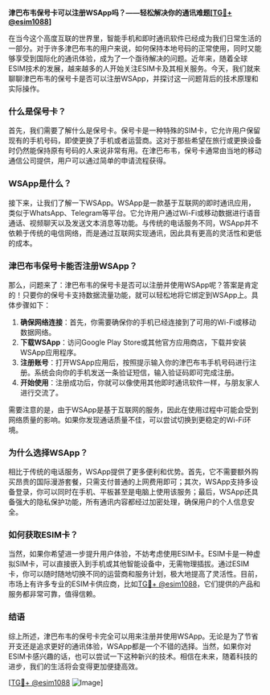 **津巴布韦保号卡可以注册WSApp吗？——轻松解决你的通讯难题[[TG💪+ @esim1088](https://t.me/s/esim1088)]**

在当今这个高度互联的世界里，智能手机和即时通讯软件已经成为我们日常生活的一部分。对于许多津巴布韦的用户来说，如何保持本地号码的正常使用，同时又能够享受到国际化的通讯体验，成为了一个亟待解决的问题。近年来，随着全球ESIM技术的发展，越来越多的人开始关注ESIM卡及其相关服务。今天，我们就来聊聊津巴布韦的保号卡是否可以注册WSApp，并探讨这一问题背后的技术原理和实际操作。

### 什么是保号卡？

首先，我们需要了解什么是保号卡。保号卡是一种特殊的SIM卡，它允许用户保留现有的手机号码，即使更换了手机或者运营商。这对于那些希望在旅行或更换设备时仍然能保持原有号码的人来说非常有用。在津巴布韦，保号卡通常由当地的移动通信公司提供，用户可以通过简单的申请流程获得。

### WSApp是什么？

接下来，让我们了解一下WSApp。WSApp是一款基于互联网的即时通讯应用，类似于WhatsApp、Telegram等平台。它允许用户通过Wi-Fi或移动数据进行语音通话、视频聊天以及发送文本消息等功能。与传统的电话服务不同，WSApp并不依赖于传统的电信网络，而是通过互联网实现通讯，因此具有更高的灵活性和更低的成本。

### 津巴布韦保号卡能否注册WSApp？

那么，问题来了：津巴布韦的保号卡是否可以注册并使用WSApp呢？答案是肯定的！只要你的保号卡支持数据流量功能，就可以轻松地将它绑定到WSApp上。具体步骤如下：

1. **确保网络连接**：首先，你需要确保你的手机已经连接到了可用的Wi-Fi或移动数据网络。
2. **下载WSApp**：访问Google Play Store或其他官方应用商店，下载并安装WSApp应用程序。
3. **注册账号**：打开WSApp应用后，按照提示输入你的津巴布韦手机号码进行注册。系统会向你的手机发送一条验证短信，输入验证码即可完成注册。
4. **开始使用**：注册成功后，你就可以像使用其他即时通讯软件一样，与朋友家人进行交流了。

需要注意的是，由于WSApp是基于互联网的服务，因此在使用过程中可能会受到网络质量的影响。如果你发现通话质量不佳，可以尝试切换到更稳定的Wi-Fi环境。

### 为什么选择WSApp？

相比于传统的电话服务，WSApp提供了更多便利和优势。首先，它不需要额外购买昂贵的国际漫游套餐，只需支付普通的上网费用即可；其次，WSApp支持多设备登录，你可以同时在手机、平板甚至是电脑上使用该服务；最后，WSApp还具备强大的隐私保护功能，所有通讯内容都经过加密处理，确保用户的个人信息安全。

### 如何获取ESIM卡？

当然，如果你希望进一步提升用户体验，不妨考虑使用ESIM卡。ESIM卡是一种虚拟SIM卡，可以直接嵌入到手机或其他智能设备中，无需物理插拔。通过ESIM卡，你可以随时随地切换不同的运营商和服务计划，极大地提高了灵活性。目前，市场上有许多专业的ESIM卡供应商，比如[TG💪+ @esim1088](https://t.me/s/esim1088)，它们提供的产品和服务都非常可靠，值得信赖。

### 结语

综上所述，津巴布韦的保号卡完全可以用来注册并使用WSApp。无论是为了节省开支还是追求更好的通讯体验，WSApp都是一个不错的选择。当然，如果你对ESIM卡感兴趣的话，也可以尝试一下这种新兴的技术。相信在未来，随着科技的进步，我们的生活将会变得更加便捷高效。

[[TG💪+ @esim1088](https://t.me/s/esim1088) ![Image](https://i.postimg.cc/4NQfJmqS/Snipaste-2025-05-13-00-14-12.png)]